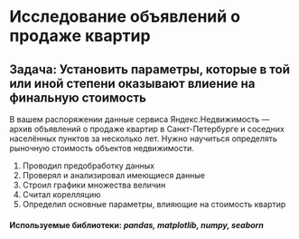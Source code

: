 # Исследование объявлений о продаже квартир
## Задача: Установить параметры, которые в той или иной степени оказывают влиение на финальную стоимость
В вашем распоряжении данные сервиса Яндекс.Недвижимость — архив объявлений о продаже квартир в Санкт-Петербурге и соседних населённых пунктов за несколько лет. Нужно научиться определять рыночную стоимость объектов недвижимости.
1. Проводил предобработку данных
2. Проверял и анализировал имеющиеся данные
3. Строил графики множества величин
4. Считал корелляцию
5. Определил основные параметры, влияющие на стоимость квартир
#### Используемые библиотеки: *pandas, matplotlib, numpy, seaborn*
